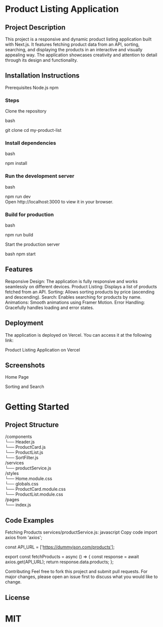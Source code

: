 # Product Listing Application

## Project Description
This project is a responsive and dynamic product listing application built with Next.js. It features fetching product data from an API, sorting, searching, and displaying the products in an interactive and visually appealing way. The application showcases creativity and attention to detail through its design and functionality.

## Installation Instructions
Prerequisites
Node.js 
npm 

### Steps
Clone the repository

bash <br />

git clone <your-github-repo-url>
cd my-product-list

### Install dependencies

bash <br />

npm install <br />

### Run the development server

bash <br />

npm run dev <br />
Open http://localhost:3000 to view it in your browser. <br />

### Build for production

bash

npm run build

Start the production server

bash
npm start

## Features
Responsive Design: The application is fully responsive and works seamlessly on different devices.
Product Listing: Displays a list of products fetched from an API.
Sorting: Allows sorting products by price (ascending and descending).
Search: Enables searching for products by name.
Animations: Smooth animations using Framer Motion.
Error Handling: Gracefully handles loading and error states.

## Deployment
The application is deployed on Vercel. You can access it at the following link:

Product Listing Application on Vercel

## Screenshots
Home Page

Sorting and Search

# Getting Started

## Project Structure

/components <br />
  └── Header.js <br />
  └── ProductCard.js <br />
  └── ProductList.js <br />
  └── SortFilter.js <br />
/services <br />
  └── productService.js <br />
/styles <br />
  └── Home.module.css <br />
  └── globals.css <br />
  └── ProductCard.module.css <br />
  └── ProductList.module.css <br />
/pages <br />
  └── index.js <br />

## Code Examples

Fetching Products
services/productService.js:
javascript
Copy code
import axios from 'axios';

const API_URL = ['https://dummyjson.com/products'];

export const fetchProducts = async () => {
  const response = await axios.get(API_URL);
  return response.data.products;
};

Contributing
Feel free to fork this project and submit pull requests. For major changes, please open an issue first to discuss what you would like to change.

## License
# MIT

